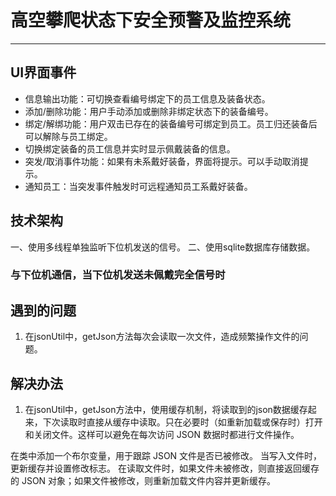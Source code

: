 # 高空攀爬状态下安全预警及监控系统

---

## UI界面事件

- 信息输出功能：可切换查看编号绑定下的员工信息及装备状态。
- 添加/删除功能：用户手动添加或删除非绑定状态下的装备编号。
- 绑定/解绑功能：用户双击已存在的装备编号可绑定到员工。员工归还装备后可以解除与员工绑定。
- 切换绑定装备的员工信息并实时显示佩戴装备的信息。
- 突发/取消事件功能：如果有未系戴好装备，界面将提示。可以手动取消提示。
- 通知员工：当突发事件触发时可远程通知员工系戴好装备。

## 技术架构

一、使用多线程单独监听下位机发送的信号。
二、使用sqlite数据库存储数据。

### 与下位机通信，当下位机发送未佩戴完全信号时







## 遇到的问题
1. 在jsonUtil中，getJson方法每次会读取一次文件，造成频繁操作文件的问题。

## 解决办法
1. 在jsonUtil中，getJson方法中，使用缓存机制，将读取到的json数据缓存起来，下次读取时直接从缓存中读取。只在必要时（如重新加载或保存时）打开和关闭文件。这样可以避免在每次访问 JSON 数据时都进行文件操作。

在类中添加一个布尔变量，用于跟踪 JSON 文件是否已被修改。
当写入文件时，更新缓存并设置修改标志。
在读取文件时，如果文件未被修改，则直接返回缓存的 JSON 对象；如果文件被修改，则重新加载文件内容并更新缓存。

